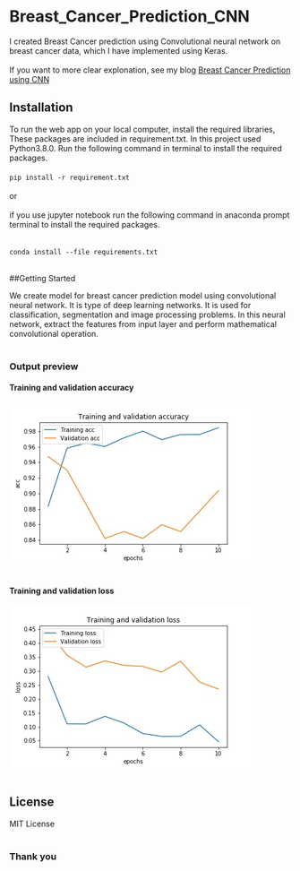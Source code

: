 # Breast_Cancer_Prediction_CNN

I created Breast Cancer prediction using Convolutional neural network on breast cancer data, which I have implemented using Keras.<br><br>
If you want to more clear explonation, see my blog [Breast Cancer Prediction using CNN](https://techyscientists.blogspot.com/2021/08/breast-cancer-prediction.html)

## Installation

To run the web app on your local computer, install the required libraries, These packages are included in requirement.txt. In this project used Python3.8.0.
Run the following command in terminal to install the required packages.<br><br>
`pip install -r requirement.txt` <br><br>
or<br><br>
if you use jupyter notebook run the following command in anaconda prompt terminal to install the required packages.<br><br>

`conda install --file requirements.txt`
<br>
<br>

##Getting Started

We create model for breast cancer prediction model using convolutional neural network. It is type of deep learning networks. It is used for classification, segmentation and image processing problems. In this neural network, extract the features from input layer and perform mathematical convolutional operation. 
<br><br>

### Output preview

#### Training and validation accuracy
<img src='https://github.com/JafirDon/Breast_Cancer_Prediction_CNN/blob/main/acc.jpg'></img>
<br>
<br>
#### Training and validation loss
<img src='https://github.com/JafirDon/Breast_Cancer_Prediction_CNN/blob/main/loss.jpg'></img>
<br>
<br>
## License
MIT License
<br>
<br>

### Thank you
